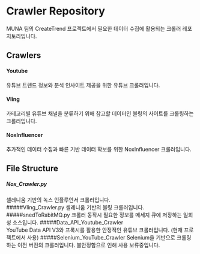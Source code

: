 # Crawler Repository
MUNA 팀의 CreateTrend 프로젝트에서 필요한 데이터 수집에 활용되는
크롤러 레포지토리입니다.

## Crawlers
#### Youtube
유튜브 트렌드 정보와 분석 인사이트 제공을 위한 유튜브 크롤러입니다.
#### Vling
카테고리별 유튜브 채널을 분류하기 위해 참고할 데이터인 블링의 사이트를 크롤링하는 크롤러입니다.
#### NoxInfluencer
추가적인 데이터 수집과 빠른 기반 데이터 확보를 위한 NoxInfluencer 크롤러입니다.

## File Structure
##### Nox_Crawler.py  
셀레니움 기반의 녹스 인플루언서 크롤러입니다.  
#####Vling_Crawler.py
셀레니움 기반의 블링 크롤러입니다.  
#####snedToRabitMQ.py
크롤러 동작시 필요한 정보를 메세지 큐에 저장하는 일회성 소스입니다.
#####Data_API_Youtube_Crawler      
YouTube Data API V3와 프록시를 활용한 안정적인 유튜브 크롤러입니다. (현재 프로젝트에서 사용)
#####Selenium_YouTube_Crawler
Selenium을 기반으로 크롤링하는 이전 버전의 크롤러입니다. 불안정함으로 인해 사용 보류중입니다.

## 
